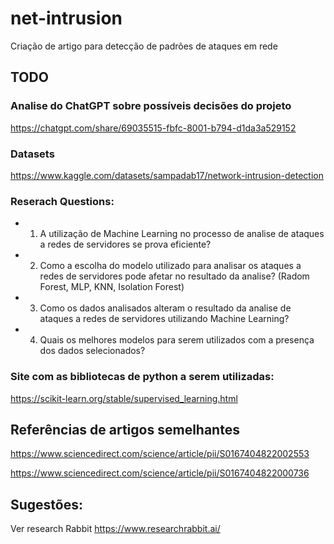 # net-intrusion
Criação de artigo para detecção de padrões de ataques em rede

## TODO 

### Analise do ChatGPT sobre possíveis decisões do projeto

https://chatgpt.com/share/69035515-fbfc-8001-b794-d1da3a529152

### Datasets

https://www.kaggle.com/datasets/sampadab17/network-intrusion-detection

### Reserach Questions:

- 1. A utilização de Machine Learning no processo de analise de ataques a redes de servidores se prova eficiente?
- 2. Como a escolha do modelo utilizado para analisar os ataques a redes de servidores pode afetar no resultado da analise? (Radom Forest, MLP, KNN, Isolation Forest)
- 3. Como os dados analisados alteram o resultado da analise de ataques a redes de servidores utilizando Machine Learning?
- 4. Quais os melhores modelos para serem utilizados com a presença dos dados selecionados?

### Site com as bibliotecas de python a serem utilizadas:

https://scikit-learn.org/stable/supervised_learning.html

## Referências de artigos semelhantes

 https://www.sciencedirect.com/science/article/pii/S0167404822002553

 https://www.sciencedirect.com/science/article/pii/S0167404822000736


 ## Sugestões:
 Ver research Rabbit 
 https://www.researchrabbit.ai/
